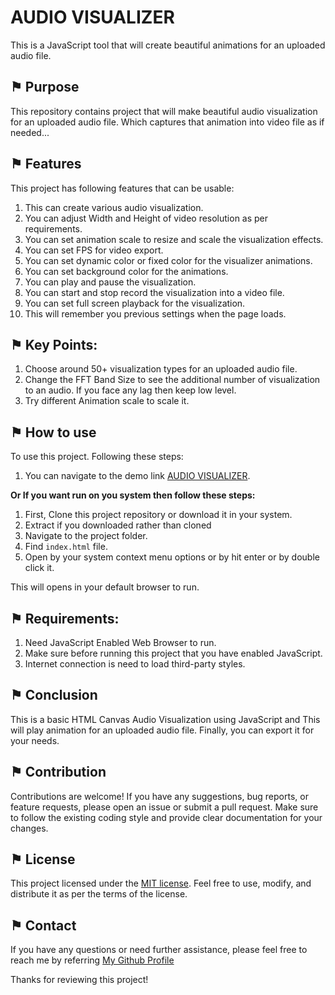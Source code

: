 # AUDIO VISUALIZER

This is a JavaScript tool that will create beautiful animations for an uploaded audio file.

## &#9873; Purpose

This repository contains project that will make beautiful audio visualization for an uploaded audio file. Which captures that animation into video file as if needed...

## &#9873; Features

This project has following features that can be usable:

1. This can create various audio visualization.
2. You can adjust Width and Height of video resolution as per requirements.
3. You can set animation scale to resize and scale the visualization effects.
4. You can set FPS for video export.
5. You can set dynamic color or fixed color for the visualizer animations.
6. You can set background color for the animations.
7. You can play and pause the visualization.
8. You can start and stop record the visualization into a video file.
9. You can set full screen playback for the visualization.
10. This will remember you previous settings when the page loads.

## &#9873; Key Points:

1. Choose around 50+ visualization types for an uploaded audio file.
2. Change the FFT Band Size to see the additional number of visualization to an audio. If you face any lag then keep low level.
3. Try different Animation scale to scale it.

## &#9873; How to use

To use this project. Following these steps:

1. You can navigate to the demo link [AUDIO VISUALIZER](https://arathinai.blogspot.com/p/audio-visualizer.html).

**Or If you want run on you system then follow these steps:**

1. First, Clone this project repository or download it in your system.
2. Extract if you downloaded rather than cloned
3. Navigate to the project folder.
4. Find `index.html` file.
5. Open by your system context menu options or by hit enter or by double click it.

This will opens in your default browser to run. 

## &#9873; Requirements:

1. Need JavaScript Enabled Web Browser to run.
2. Make sure before running this project that you have enabled JavaScript.
3. Internet connection is need to load third-party styles.

## &#9873; Conclusion

This is a basic HTML Canvas Audio Visualization using JavaScript and This will play animation for an uploaded audio file. Finally, you can export it for your needs.

## &#9873; Contribution

Contributions are welcome! If you have any suggestions, bug reports, or feature requests, please open an issue or submit a pull request. Make sure to follow the existing coding style and provide clear documentation for your changes.

## &#9873; License

This project licensed under the [MIT license](LICENSE). Feel free to use, modify, and distribute it as per the terms of the license.

## &#9873; Contact

If you have any questions or need further assistance, please feel free to reach me by referring [My Github Profile](https://github.com/ag-sanjjeev/)

Thanks for reviewing this project!
